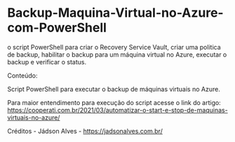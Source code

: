# Backup-Maquina-Virtual-no-Azure-com-PowerShell
o script PowerShell para criar o Recovery Service Vault, criar uma politica de backup, habilitar o backup para um máquina virtual no Azure, executar o backup e verificar o status.

Conteúdo:

Script PowerShell para executar o backup de máquinas virtuais no Azure.

Para maior entendimento para execução do script acesse o link do artigo: https://cooperati.com.br/2021/03/automatizar-o-start-e-stop-de-maquinas-virtuais-no-azure/

Créditos - Jádson Alves - https://jadsonalves.com.br/

